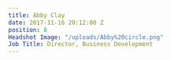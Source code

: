 ```yaml
---
title: Abby Clay
date: 2017-11-16 20:12:00 Z
position: 8
Headshot Image: "/uploads/Abby%20circle.png"
Job Title: Director, Business Development
---
```



